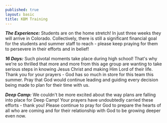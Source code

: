 ```yaml
---
published: true
layout: basic
title: KBM Training
---
```


***The Experience:***
Students are on the home stretch!  In just three weeks they will arrive in Colorado. Collectively, there is still a significant financial goal for the students and summer staff to reach - please keep praying for them to persevere in their efforts and in belief!

***16 Days:***
Such pivotal moments take place during high school!  That's why we're so thrilled that more and more from this age group are wanting to take serious steps in knowing Jesus Christ and making Him Lord of their life.  Thank you for your prayers - God has so much in store for this team this summer.  Pray that God would continue leading and guiding every decision being made to plan for their time with us.

***Deep Camp:***
We couldn't be more excited about the way plans are falling into place for Deep Camp!  Your prayers have undoubtedly carried these efforts - thank you!  Please continue to pray for God to prepare the hearts of all who are coming and for their relationship with God to be growing deeper even now.